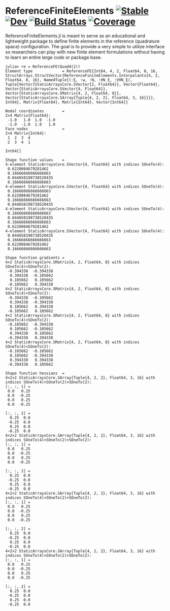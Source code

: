 # ReferenceFiniteElements [![Stable](https://img.shields.io/badge/docs-stable-blue.svg)](https://cthonios.github.io/ReferenceFiniteElements.jl/) [![Dev](https://img.shields.io/badge/docs-dev-blue.svg)](https://cthonios.github.io/ReferenceFiniteElements.jl/dev/) [![Build Status](https://github.com/Cthonios/ReferenceFiniteElements.jl/actions/workflows/CI.yml/badge.svg?branch=main)](https://github.com/Cthonios/ReferenceFiniteElements.jl/actions/workflows/CI.yml?query=branch%3Amain) [![Coverage](https://codecov.io/gh/cmhamel/ReferenceFiniteElements.jl/branch/main/graph/badge.svg)](https://codecov.io/gh/Cthonios/ReferenceFiniteElements.jl)

ReferenceFiniteElements.jl is meant to serve as an educational and lightweight package to define finite elements in the reference (quadrature space) configuration. The goal is to provide a very simple to utilize interface so researchers can play with new finite element formulations without having to learn an entire large code or package base. 

```
julia> re = ReferenceFE(Quad4(2))
Element type             = ReferenceFE{Int64, 4, 2, Float64, 8, 16, StructArrays.StructVector{ReferenceFiniteElements.Interpolants{4, 2, Float64, 8, 16}, NamedTuple{(:ξ, :w, :N, :∇N_ξ, :∇∇N_ξ), Tuple{Vector{StaticArraysCore.SVector{2, Float64}}, Vector{Float64}, Vector{StaticArraysCore.SVector{4, Float64}}, Vector{StaticArraysCore.SMatrix{4, 2, Float64, 8}}, Vector{StaticArraysCore.SArray{Tuple{4, 2, 2}, Float64, 3, 16}}}}, Int64}, Matrix{Float64}, Matrix{Int64}, Vector{Int64}}

Nodal coordinates        = 
2×4 Matrix{Float64}:
 -1.0   1.0  1.0  -1.0
 -1.0  -1.0  1.0   1.0
Face nodes               = 
2×4 Matrix{Int64}:
 1  2  3  4
 2  3  4  1

Int64[]

Shape function values    = 
4-element StaticArraysCore.SVector{4, Float64} with indices SOneTo(4):
 0.6220084679281462
 0.16666666666666663
 0.044658198738520435
 0.16666666666666663
4-element StaticArraysCore.SVector{4, Float64} with indices SOneTo(4):
 0.16666666666666663
 0.6220084679281462
 0.16666666666666663
 0.044658198738520435
4-element StaticArraysCore.SVector{4, Float64} with indices SOneTo(4):
 0.16666666666666663
 0.044658198738520435
 0.16666666666666663
 0.6220084679281462
4-element StaticArraysCore.SVector{4, Float64} with indices SOneTo(4):
 0.044658198738520435
 0.16666666666666663
 0.6220084679281462
 0.16666666666666663

Shape function gradients = 
4×2 StaticArraysCore.SMatrix{4, 2, Float64, 8} with indices SOneTo(4)×SOneTo(2):
 -0.394338  -0.394338
  0.394338  -0.105662
  0.105662   0.105662
 -0.105662   0.394338
4×2 StaticArraysCore.SMatrix{4, 2, Float64, 8} with indices SOneTo(4)×SOneTo(2):
 -0.394338  -0.105662
  0.394338  -0.394338
  0.105662   0.394338
 -0.105662   0.105662
4×2 StaticArraysCore.SMatrix{4, 2, Float64, 8} with indices SOneTo(4)×SOneTo(2):
 -0.105662  -0.394338
  0.105662  -0.105662
  0.394338   0.105662
 -0.394338   0.394338
4×2 StaticArraysCore.SMatrix{4, 2, Float64, 8} with indices SOneTo(4)×SOneTo(2):
 -0.105662  -0.105662
  0.105662  -0.394338
  0.394338   0.394338
 -0.394338   0.105662

Shape function hessians  = 
4×2×2 StaticArraysCore.SArray{Tuple{4, 2, 2}, Float64, 3, 16} with indices SOneTo(4)×SOneTo(2)×SOneTo(2):
[:, :, 1] =
 0.0   0.25
 0.0  -0.25
 0.0   0.25
 0.0  -0.25

[:, :, 2] =
  0.25  0.0
 -0.25  0.0
  0.25  0.0
 -0.25  0.0
4×2×2 StaticArraysCore.SArray{Tuple{4, 2, 2}, Float64, 3, 16} with indices SOneTo(4)×SOneTo(2)×SOneTo(2):
[:, :, 1] =
 0.0   0.25
 0.0  -0.25
 0.0   0.25
 0.0  -0.25

[:, :, 2] =
  0.25  0.0
 -0.25  0.0
  0.25  0.0
 -0.25  0.0
4×2×2 StaticArraysCore.SArray{Tuple{4, 2, 2}, Float64, 3, 16} with indices SOneTo(4)×SOneTo(2)×SOneTo(2):
[:, :, 1] =
 0.0   0.25
 0.0  -0.25
 0.0   0.25
 0.0  -0.25

[:, :, 2] =
  0.25  0.0
 -0.25  0.0
  0.25  0.0
 -0.25  0.0
4×2×2 StaticArraysCore.SArray{Tuple{4, 2, 2}, Float64, 3, 16} with indices SOneTo(4)×SOneTo(2)×SOneTo(2):
[:, :, 1] =
 0.0   0.25
 0.0  -0.25
 0.0   0.25
 0.0  -0.25

[:, :, 2] =
  0.25  0.0
 -0.25  0.0
  0.25  0.0
 -0.25  0.0
```
